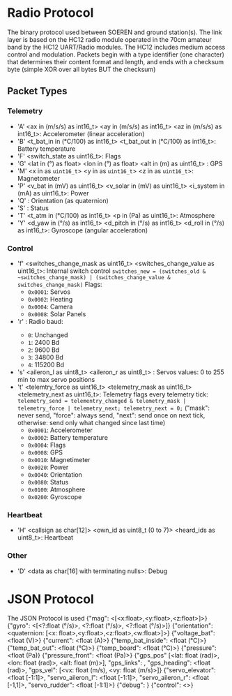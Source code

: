 # Radio Protocol

The binary protocol used between SOEREN and ground station(s).
The link layer is based on the HC12 radio module operated in the 70cm amateur band by the HC12 UART/Radio modules.
The HC12 includes medium access control and modulation.
Packets begin with a type identifier (one character) that determines their content format and length, and ends with a checksum byte (simple XOR over all bytes BUT the checksum)

## Packet Types

### Telemetry
 - 'A' <ax in (m/s/s) as int16_t> <ay in (m/s/s) as int16_t> <az in (m/s/s) as int16_t>: Accelerometer (linear acceleration)
 - 'B' <t_bat_in in (°C/100) as int16_t> <t_bat_out in (°C/100) as int16_t>: Battery temperature
 - 'F' <switch_state as uint16_t>: Flags
 - 'G' <lat in (°) as float> <lon in (°) as float> <alt in (m) as uint16_t> <links as uint8_t> <yaw in as> <velocity in as>: GPS
 - 'M' <x in as `uint16_t`> <y in as `uint16_t`> <z in as `uint16_t`>: Magnetometer
 - 'P' <v_bat in (mV) as uint16_t> <v_solar in (mV) as uint16_t> <i_system in (mA) as uint16_t>: Power
 - 'Q' <x as float> <y as float> <z as float> <w as float>: Orientation (as quaternion)
 - 'S' <state as uint8_t> <switches as uint16_t>: Status
 - 'T' <t_atm in (°C/100) as int16_t> <p in (Pa) as uint16_t>: Atmosphere
 - 'Y' <d_yaw in (°/s) as int16_t> <d_pitch in (°/s) as int16_t> <d_roll in (°/s) as int16_t>: Gyroscope (angular acceleration)

### Control
 - 'f' <switches_change_mask as uint16_t> <switches_change_value as uint16_t>: Internal switch control
 	`switches_new = (switches_old & ~switches_change_mask) | (switches_change_value & switches_change_mask)`
 	Flags:
 	- `0x0001`: Servos
 	- `0x0002`: Heating
 	- `0x0004`: Camera
 	- `0x0008`: Solar Panels
 - 'r' <baud as uint8_t> <channel as uint8_t> <power as uint8_t>: Radio
 	baud:
 	- `0`: Unchanged
 	- `1`: 2400 Bd
 	- `2`: 9600 Bd
 	- `3`: 34800 Bd
 	- `4`: 115200 Bd
 - 's' <aileron_l as uint8_t> <aileron_r as uint8_t> <rudder as uint8_t> <elevator as uint8_t>: Servos
 	values: 0 to 255 min to max servo positions
 - 't' <telemtry_force as uint16_t> <telemetry_mask as uint16_t> <telemetry_next as uint16_t>: Telemetry flags
 	every telemetry tick: `telemetry_send = telementry_changed & telemetry_mask | telemetry_force | telemetry_next; telemetry_next = 0;` ("mask": never send, "force": always send, "next": send once on next tick, otherwise: send only what changed since last time)
 	- `0x0001`: Accelerometer
 	- `0x0002`: Battery temperature
 	- `0x0004`: Flags
 	- `0x0008`: GPS
 	- `0x0010`: Magnetimeter
 	- `0x0020`: Power
 	- `0x0040`: Orientation
 	- `0x0080`: Status
 	- `0x0100`: Atmosphere
 	- `0x0200`: Gyroscope

### Heartbeat
 - 'H' <callsign as char[12]> <own_id as uint8_t (0 to 7)> <heard_ids as uint8_t>: Heartbeat

### Other
 - 'D' <data as char[16] with terminating nulls>: Debug

# JSON Protocol

The JSON Protocol is used 
{"mag": <[<x:float>,<y:float>,<z:float>]>}
{"gyro": <[<?:float (°/s)>, <?:float (°/s)>, <?:float (°/s)>]}
{"orientation": <quaternion: [<x: float>,<y:float>,<z:float>,<w:float>]>}
{"voltage_bat": <float (V)>}
{"current": <float (A)>}
{"temp_bat_inside": <float (°C)>}
{"temp_bat_out": <float (°C)>}
{"temp_board": <float (°C)>}
{"pressure": <float (Pa)}
{"pressure_front": <float (Pa)>}
{"gps_pos" [<lat: float (rad)>, <lon: float (rad)>, <alt: float (m)>], "gps_links": <int>, "gps_heading": <float (rad)>, "gps_vel": [<vx: float (m/s), <vy: float (m/s)>]}
{"servo_elevator": <float [-1:1]>, "servo_aileron_l": <float [-1:1]>, "servo_aileron_r": <float [-1,1]>, "servo_rudder": <float [-1:1]>}
{"debug": <str>}
{"control": <>}